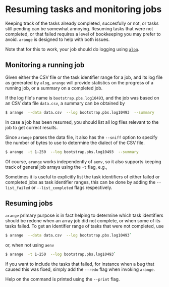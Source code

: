 # Resuming tasks and monitoring jobs
Keeping track of the tasks already completed, succesfully or not, or tasks
still pending can be somewhat annoying.  Resuming tasks that were not
completed, or that failed requires a level of bookkeeping you may prefer
to avoid.  `arange`  is designed to help with both issues.

Note that for this to work, your job should do logging using
[`alog`](alog.md).

## Monitoring a running job
Given either the CSV file or the task identifier range for a job, and its
log file as generated by `alog`, `arange` will provide statistics on the
progress of a running job, or a summary on a completed job.

If the log file's name is `bootstrap.pbs.log10493`, and the job was based
on an CSV data file `data.csv`, a summary can be obtained by
```bash
$ arange  --data data.csv  --log bootstrap.pbs.log10493  --summary
```
In case a job has been resumed, you should list all log files relevant to
the job to get correct results.

Since `arange` parses the data file, it also has the `--sniff` option to
specify the number of bytes to use to determine the dialect of the CSV
file.
```bash
$ arange  -t 1-250  --log bootstrap.pbs.log10493  --summary
```

Of course, `arange` works independently of `aenv`, so it also supports
keeping track of general job arrays using the `-t` flag, e.g.,

Sometimes it is useful to explicitly list the task identifiers of either
failed or completed jobs as task identifier ranges, this can be done by
adding the `--list_failed` or `--list_completed` flags respectively.

## Resuming jobs
`arange` primary purpose is in fact helping to determine which task
identifiers should be redone when an array job did not complete, or when
some of its tasks failed.  To get an identifier range of tasks that were
not completed, use
```bash
$ arange  --data data.csv  --log bootstrap.pbs.log10493`
```
or, when not using `aenv`
```bash
$ arange  -t 1-250  --log bootstrap.pbs.log10493`
```

If you want to include the tasks that failed, for instance when a bug that
caused this was fixed, simply add the `--redo` flag when invoking `arange`.

Help on the command is printed using the `--print` flag.
